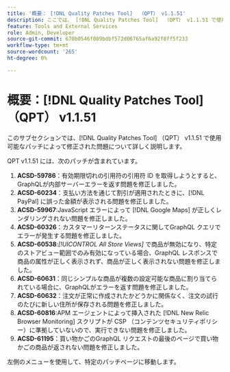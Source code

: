 ```yaml
---
title: '概要： [!DNL Quality Patches Tool]  （QPT） v1.1.51'
description: ここでは、 [!DNL Quality Patches Tool]  （QPT） v1.1.51 で使用可能なパッチによって修正された問題について詳しく説明します。
feature: Tools and External Services
role: Admin, Developer
source-git-commit: 670b0546f089bdbf572d06765af6a92f8ff5f233
workflow-type: tm+mt
source-wordcount: '265'
ht-degree: 0%

---
```


# 概要：[!DNL Quality Patches Tool] （QPT） v1.1.51

このサブセクションでは、[!DNL Quality Patches Tool] （QPT） v1.1.51 で使用可能なパッチによって修正された問題について詳しく説明します。

QPT v1.1.51 には、次のパッチが含まれています。

1. **ACSD-59786**：有効期限切れの引用符の引用符 ID を取得しようとすると、GraphQLが内部サーバーエラーを返す問題を修正しました。
1. **ACSD-60234**：支払い方法を通じて割引が適用されたときに、[!DNL PayPal] に誤った金額が表示される問題を修正しました。
1. **ACSD-59967**:JavaScript エラーによって [!DNL Google Maps] が正しくレンダリングされない問題を修正しました。
1. **ACSD-60326**：カスタマーリターンステータスに関してGraphQL クエリでエラーが発生する問題を修正しました。
1. **ACSD-60538**:*[!UICONTROL All Store Views]* で商品が無効になり、特定のストアビュー範囲でのみ有効になっている場合、GraphQL レスポンスで商品の属性が正しく表示されず、商品が正しく表示されない問題を修正しました。
1. **ACSD-60631**：同じシンプルな商品が複数の設定可能な商品に割り当てられている場合に、GraphQLがエラーを返す問題を修正しました。
1. **ACSD-60632**：注文が正常に作成されたかどうかに関係なく、注文の試行のたびに新しい住所が保存される問題を修正しました。
1. **ACSD-60816**:APM エージェントによって挿入された [!DNL New Relic Browser Monitoring] スクリプトが CSP （コンテンツセキュリティポリシー）に準拠していないので、実行できない問題を修正しました。
1. **ACSD-61195**：買い物かごのGraphQL リクエストの最後のページで買い物かごの商品が返されない問題を修正しました。

左側のメニューを使用して、特定のパッチページに移動します。

